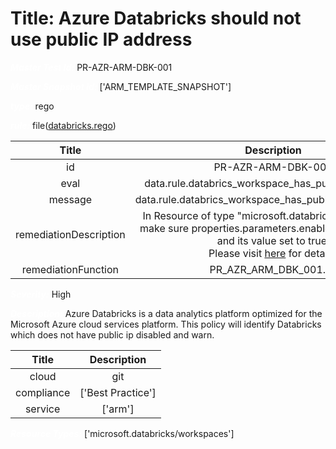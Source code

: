 



# Title: Azure Databricks should not use public IP address


***<font color="white">Master Test Id:</font>*** PR-AZR-ARM-DBK-001

***<font color="white">Master Snapshot Id:</font>*** ['ARM_TEMPLATE_SNAPSHOT']

***<font color="white">type:</font>*** rego

***<font color="white">rule:</font>*** file([databricks.rego])  
  
  
  
  

|Title|Description|
| :---: | :---: |
|id|PR-AZR-ARM-DBK-001|
|eval|data.rule.databrics_workspace_has_public_ip_disabled|
|message|data.rule.databrics_workspace_has_public_ip_disabled_err|
|remediationDescription|In Resource of type "microsoft.databricks/workspaces" make sure properties.parameters.enableNoPublicIp exist and its value set to true.<br>Please visit <a href='https://docs.microsoft.com/en-us/azure/templates/microsoft.databricks/workspaces?tabs=json' target='_blank'>here</a> for details.|
|remediationFunction|PR_AZR_ARM_DBK_001.py|


***<font color="white">Severity:</font>*** High

***<font color="white">Description:</font>*** Azure Databricks is a data analytics platform optimized for the Microsoft Azure cloud services platform. This policy will identify Databricks which does not have public ip disabled and warn.  
  
  

|Title|Description|
| :---: | :---: |
|cloud|git|
|compliance|['Best Practice']|
|service|['arm']|


***<font color="white">Resource Types:</font>*** ['microsoft.databricks/workspaces']


[databricks.rego]: https://github.com/prancer-io/prancer-compliance-test/tree/master/azure/iac/databricks.rego
